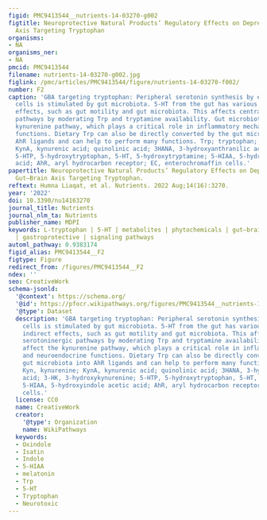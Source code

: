 ```yaml
---
figid: PMC9413544__nutrients-14-03270-g002
figtitle: Neuroprotective Natural Products’ Regulatory Effects on Depression via Gut–Brain
  Axis Targeting Tryptophan
organisms:
- NA
organisms_ner:
- NA
pmcid: PMC9413544
filename: nutrients-14-03270-g002.jpg
figlink: /pmc/articles/PMC9413544/figure/nutrients-14-03270-f002/
number: F2
caption: 'GBA targeting tryptophan: Peripheral serotonin synthesis by enterochromaffin
  cells is stimulated by gut microbiota. 5-HT from the gut has various direct or indirect
  effects, such as gut motility and gut microbiota. This affects central serotoninergic
  pathways by moderating Trp and tryptamine availability. Gut microbiota affect the
  kynurenine pathway, which plays a critical role in inflammatory mechanisms and neuroendocrine
  functions. Dietary Trp can also be directly converted by the gut microbiota into
  AhR ligands and can help to perform many functions. Trp; tryptophan; Kyn, kynurenine;
  KynA, kynurenic acid; quinolinic acid; 3HANA, 3-hydroxyanthranilic acid; 3-HK, 3-hydroxykynurenine;
  5-HTP, 5-hydroxytryptophan, 5-HT, 5-hydroxytryptamine; 5-HIAA, 5-hydroxyindole acetic
  acid; AhR, aryl hydrocarbon receptor; EC, enterochromaffin cells.'
papertitle: Neuroprotective Natural Products’ Regulatory Effects on Depression via
  Gut–Brain Axis Targeting Tryptophan.
reftext: Humna Liaqat, et al. Nutrients. 2022 Aug;14(16):3270.
year: '2022'
doi: 10.3390/nu14163270
journal_title: Nutrients
journal_nlm_ta: Nutrients
publisher_name: MDPI
keywords: L-tryptophan | 5-HT | metabolites | phytochemicals | gut–brain axis | neuroprotective
  | gastroprotective | signaling pathways
automl_pathway: 0.9383174
figid_alias: PMC9413544__F2
figtype: Figure
redirect_from: /figures/PMC9413544__F2
ndex: ''
seo: CreativeWork
schema-jsonld:
  '@context': https://schema.org/
  '@id': https://pfocr.wikipathways.org/figures/PMC9413544__nutrients-14-03270-g002.html
  '@type': Dataset
  description: 'GBA targeting tryptophan: Peripheral serotonin synthesis by enterochromaffin
    cells is stimulated by gut microbiota. 5-HT from the gut has various direct or
    indirect effects, such as gut motility and gut microbiota. This affects central
    serotoninergic pathways by moderating Trp and tryptamine availability. Gut microbiota
    affect the kynurenine pathway, which plays a critical role in inflammatory mechanisms
    and neuroendocrine functions. Dietary Trp can also be directly converted by the
    gut microbiota into AhR ligands and can help to perform many functions. Trp; tryptophan;
    Kyn, kynurenine; KynA, kynurenic acid; quinolinic acid; 3HANA, 3-hydroxyanthranilic
    acid; 3-HK, 3-hydroxykynurenine; 5-HTP, 5-hydroxytryptophan, 5-HT, 5-hydroxytryptamine;
    5-HIAA, 5-hydroxyindole acetic acid; AhR, aryl hydrocarbon receptor; EC, enterochromaffin
    cells.'
  license: CC0
  name: CreativeWork
  creator:
    '@type': Organization
    name: WikiPathways
  keywords:
  - Oxindole
  - Isatin
  - Indole
  - 5-HIAA
  - melatonin
  - Trp
  - 5-HT
  - Tryptophan
  - Neurotoxic
---
```

